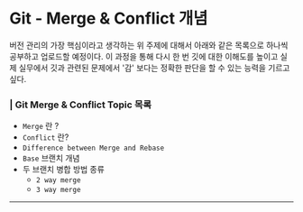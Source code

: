 # Git - Merge & Conflict 개념

버전 관리의 가장 핵심이라고 생각하는 위 주제에 대해서 아래와 같은 목록으로 하나씩 공부하고 업로드할 예정이다. 이 과정을 통해 다시 한 번 깃에 대한 이해도를 높이고 실제 실무에서 깃과 관련된 문제에서 '감' 보다는 정확한 판단을 할 수 있는 능력을 기르고 싶다.

### | Git Merge & Conflict Topic 목록 

- `Merge` 란 ? 
- `Conflict` 란? 
- `Difference between Merge and Rebase`
- `Base` 브랜치 개념 
- 두 브랜치 병합 방법 종류 
  - `2 way merge`
  - `3 way merge`

___

